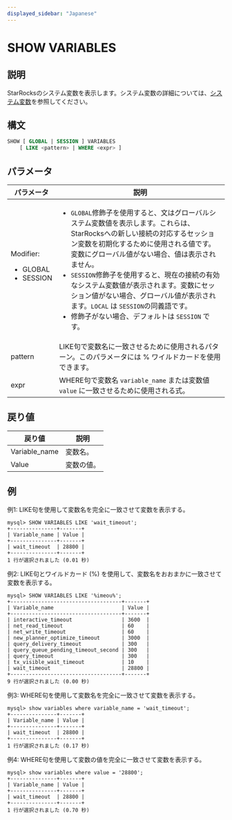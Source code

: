 ```yaml
---
displayed_sidebar: "Japanese"
---
```


# SHOW VARIABLES

## 説明

StarRocksのシステム変数を表示します。システム変数の詳細については、[システム変数](../../../reference/System_variable.md)を参照してください。

## 構文

```SQL
SHOW [ GLOBAL | SESSION ] VARIABLES
    [ LIKE <pattern> | WHERE <expr> ]
```

## パラメータ

| **パラメータ**          | **説明**                                              |
| ---------------------- | ------------------------------------------------------------ |
| Modifier:<ul><li>GLOBAL</li><li>SESSION</li></ul> | <ul><li>`GLOBAL`修飾子を使用すると、文はグローバルシステム変数値を表示します。これらは、StarRocksへの新しい接続の対応するセッション変数を初期化するために使用される値です。変数にグローバル値がない場合、値は表示されません。</li><li>`SESSION`修飾子を使用すると、現在の接続の有効なシステム変数値が表示されます。変数にセッション値がない場合、グローバル値が表示されます。`LOCAL` は `SESSION`の同義語です。</li><li>修飾子がない場合、デフォルトは `SESSION` です。</li></ul> |
| pattern                | LIKE句で変数名に一致させるために使用されるパターン。このパラメータには % ワイルドカードを使用できます。 |
| expr                   | WHERE句で変数名 `variable_name` または変数値 `value` に一致させるために使用される式。 |

## 戻り値

| **戻り値**    | **説明**            |
| ------------- | -------------------------- |
| Variable_name | 変数名。  |
| Value         | 変数の値。 |

## 例

例1: LIKE句を使用して変数名を完全に一致させて変数を表示する。

```Plain
mysql> SHOW VARIABLES LIKE 'wait_timeout';
+---------------+-------+
| Variable_name | Value |
+---------------+-------+
| wait_timeout  | 28800 |
+---------------+-------+
1 行が選択されました (0.01 秒)
```

例2: LIKE句とワイルドカード (%) を使用して、変数名をおおまかに一致させて変数を表示する。

```Plain
mysql> SHOW VARIABLES LIKE '%imeou%';
+------------------------------------+-------+
| Variable_name                      | Value |
+------------------------------------+-------+
| interactive_timeout                | 3600  |
| net_read_timeout                   | 60    |
| net_write_timeout                  | 60    |
| new_planner_optimize_timeout       | 3000  |
| query_delivery_timeout             | 300   |
| query_queue_pending_timeout_second | 300   |
| query_timeout                      | 300   |
| tx_visible_wait_timeout            | 10    |
| wait_timeout                       | 28800 |
+------------------------------------+-------+
9 行が選択されました (0.00 秒)
```

例3: WHERE句を使用して変数名を完全に一致させて変数を表示する。

```Plain
mysql> show variables where variable_name = 'wait_timeout';
+---------------+-------+
| Variable_name | Value |
+---------------+-------+
| wait_timeout  | 28800 |
+---------------+-------+
1 行が選択されました (0.17 秒)
```

例4: WHERE句を使用して変数の値を完全に一致させて変数を表示する。

```Plain
mysql> show variables where value = '28800';
+---------------+-------+
| Variable_name | Value |
+---------------+-------+
| wait_timeout  | 28800 |
+---------------+-------+
1 行が選択されました (0.70 秒)
```